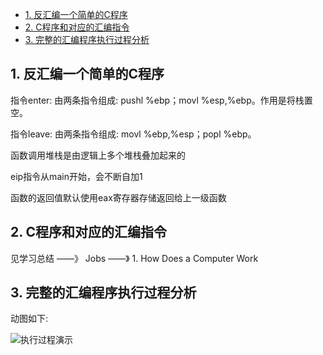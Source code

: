
<!-- @import "[TOC]" {cmd="toc" depthFrom=1 depthTo=6 orderedList=false} -->

<!-- code_chunk_output -->

* [1. 反汇编一个简单的C程序](#1-反汇编一个简单的c程序)
* [2. C程序和对应的汇编指令](#2-c程序和对应的汇编指令)
* [3. 完整的汇编程序执行过程分析](#3-完整的汇编程序执行过程分析)

<!-- /code_chunk_output -->

## 1. 反汇编一个简单的C程序

指令enter: 由两条指令组成: pushl %ebp；movl %esp,%ebp。作用是将栈置空。

指令leave: 由两条指令组成: movl %ebp,%esp；popl %ebp。

函数调用堆栈是由逻辑上多个堆栈叠加起来的

eip指令从main开始，会不断自加1

函数的返回值默认使用eax寄存器存储返回给上一级函数

## 2. C程序和对应的汇编指令

见学习总结 ——》 Jobs ——》 1. How Does a Computer Work

## 3. 完整的汇编程序执行过程分析

动图如下: 

![执行过程演示](images/10.gif)